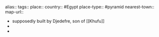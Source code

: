 alias::
tags::
place::
country:: #Egypt 
place-type:: #pyramid 
nearest-town::
map-url::

- supposedly built by Djedefre, son of [[Khufu]]
-
-